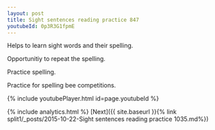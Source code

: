 ```yaml
---
layout: post
title: Sight sentences reading practice 847
youtubeId: 0p3R3G1fpmE
---
```

 
 
Helps to learn sight words and their spelling.

Opportunitiy to repeat the spelling. 

Practice spelling. 
 
Practice for spelling bee competitions. 
 
{% include youtubePlayer.html id=page.youtubeId %}
 
 
{% include analytics.html %} 
[Next]({{ site.baseurl }}{% link  split1/_posts/2015-10-22-Sight sentences reading practice 1035.md%})
 
